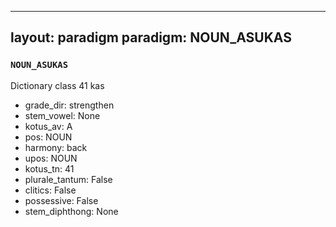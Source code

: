 
---
layout: paradigm
paradigm: NOUN_ASUKAS
---
### ` NOUN_ASUKAS `

Dictionary class 41 kas
* grade_dir: strengthen
* stem_vowel: None
* kotus_av: A
* pos: NOUN
* harmony: back
* upos: NOUN
* kotus_tn: 41
* plurale_tantum: False
* clitics: False
* possessive: False
* stem_diphthong: None
